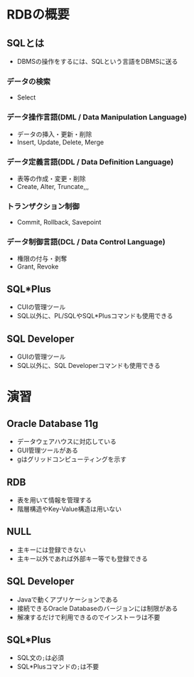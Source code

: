 # RDBの概要

## SQLとは
+ DBMSの操作をするには、SQLという言語をDBMSに送る

### データの検索
+ Select

### データ操作言語(DML / Data Manipulation Language)
+ データの挿入・更新・削除
+ Insert, Update, Delete, Merge

### データ定義言語(DDL / Data Definition Language)
+ 表等の作成・変更・削除
+ Create, Alter, Truncate,,,

### トランザクション制御
+ Commit, Rollback, Savepoint

### データ制御言語(DCL / Data Control Language)
+ 権限の付与・剥奪
+ Grant, Revoke

## SQL\*Plus
+ CUIの管理ツール
+ SQL以外に、PL/SQLやSQL\*Plusコマンドも使用できる

## SQL Developer
+ GUIの管理ツール
+ SQL以外に、SQL Developerコマンドも使用できる

# 演習

## Oracle Database 11g
+ データウェアハウスに対応している
+ GUI管理ツールがある
+ gはグリッドコンピューティングを示す

## RDB
+ 表を用いて情報を管理する
+ 階層構造やKey-Value構造は用いない

## NULL
+ 主キーには登録できない
+ 主キー以外であれば外部キー等でも登録できる

## SQL Developer
+ Javaで動くアプリケーションである
+ 接続できるOracle Databaseのバージョンには制限がある
+ 解凍するだけで利用できるのでインストーラは不要

## SQL\*Plus
+ SQL文の`;`は必須
+ SQL\*Plusコマンドの`;`は不要
